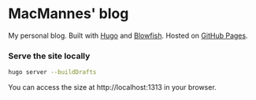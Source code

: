 # MacMannes' blog

My personal blog. Built with [Hugo](https://gohugo.io/) and
[Blowfish](https://github.com/nunocoracao/blowfish). Hosted on
[GitHub Pages](https://pages.github.com/).

### Serve the site locally

```bash
hugo server --buildDrafts
```

You can access the size at http://localhost:1313 in your browser.
